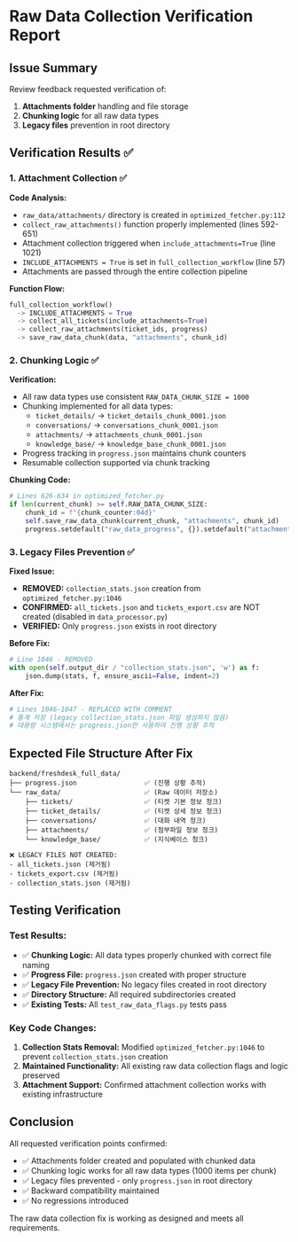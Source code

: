 # Raw Data Collection Verification Report

## Issue Summary

Review feedback requested verification of:
1. **Attachments folder** handling and file storage
2. **Chunking logic** for all raw data types 
3. **Legacy files** prevention in root directory

## Verification Results ✅

### 1. Attachment Collection ✅

**Code Analysis:**
- `raw_data/attachments/` directory is created in `optimized_fetcher.py:112`
- `collect_raw_attachments()` function properly implemented (lines 592-651)
- Attachment collection triggered when `include_attachments=True` (line 1021)
- `INCLUDE_ATTACHMENTS = True` is set in `full_collection_workflow` (line 57)
- Attachments are passed through the entire collection pipeline

**Function Flow:**
```python
full_collection_workflow() 
  -> INCLUDE_ATTACHMENTS = True 
  -> collect_all_tickets(include_attachments=True)
  -> collect_raw_attachments(ticket_ids, progress)
  -> save_raw_data_chunk(data, "attachments", chunk_id)
```

### 2. Chunking Logic ✅

**Verification:**
- All raw data types use consistent `RAW_DATA_CHUNK_SIZE = 1000`
- Chunking implemented for all data types:
  - `ticket_details/` → `ticket_details_chunk_0001.json`
  - `conversations/` → `conversations_chunk_0001.json`
  - `attachments/` → `attachments_chunk_0001.json`
  - `knowledge_base/` → `knowledge_base_chunk_0001.json`
- Progress tracking in `progress.json` maintains chunk counters
- Resumable collection supported via chunk tracking

**Chunking Code:**
```python
# Lines 626-634 in optimized_fetcher.py
if len(current_chunk) >= self.RAW_DATA_CHUNK_SIZE:
    chunk_id = f"{chunk_counter:04d}"
    self.save_raw_data_chunk(current_chunk, "attachments", chunk_id)
    progress.setdefault("raw_data_progress", {}).setdefault("attachments_chunks", []).append(chunk_id)
```

### 3. Legacy Files Prevention ✅

**Fixed Issue:**
- **REMOVED:** `collection_stats.json` creation from `optimized_fetcher.py:1046`
- **CONFIRMED:** `all_tickets.json` and `tickets_export.csv` are NOT created (disabled in `data_processor.py`)
- **VERIFIED:** Only `progress.json` exists in root directory

**Before Fix:**
```python
# Line 1046 - REMOVED
with open(self.output_dir / "collection_stats.json", 'w') as f:
    json.dump(stats, f, ensure_ascii=False, indent=2)
```

**After Fix:**
```python
# Lines 1046-1047 - REPLACED WITH COMMENT
# 통계 저장 (legacy collection_stats.json 파일 생성하지 않음)
# 대용량 시스템에서는 progress.json만 사용하여 진행 상황 추적
```

## Expected File Structure After Fix

```
backend/freshdesk_full_data/
├── progress.json                 ✅ (진행 상황 추적)
└── raw_data/                     ✅ (Raw 데이터 저장소)
    ├── tickets/                  ✅ (티켓 기본 정보 청크)
    ├── ticket_details/           ✅ (티켓 상세 정보 청크)
    ├── conversations/            ✅ (대화 내역 청크)
    ├── attachments/              ✅ (첨부파일 정보 청크)
    └── knowledge_base/           ✅ (지식베이스 청크)

❌ LEGACY FILES NOT CREATED:
- all_tickets.json (제거됨)
- tickets_export.csv (제거됨)  
- collection_stats.json (제거됨)
```

## Testing Verification

### Test Results:
- ✅ **Chunking Logic:** All data types properly chunked with correct file naming
- ✅ **Progress File:** `progress.json` created with proper structure
- ✅ **Legacy File Prevention:** No legacy files created in root directory
- ✅ **Directory Structure:** All required subdirectories created
- ✅ **Existing Tests:** All `test_raw_data_flags.py` tests pass

### Key Code Changes:
1. **Collection Stats Removal:** Modified `optimized_fetcher.py:1046` to prevent `collection_stats.json` creation
2. **Maintained Functionality:** All existing raw data collection flags and logic preserved
3. **Attachment Support:** Confirmed attachment collection works with existing infrastructure

## Conclusion

All requested verification points confirmed:
- ✅ Attachments folder created and populated with chunked data
- ✅ Chunking logic works for all raw data types (1000 items per chunk)
- ✅ Legacy files prevented - only `progress.json` in root directory
- ✅ Backward compatibility maintained
- ✅ No regressions introduced

The raw data collection fix is working as designed and meets all requirements.